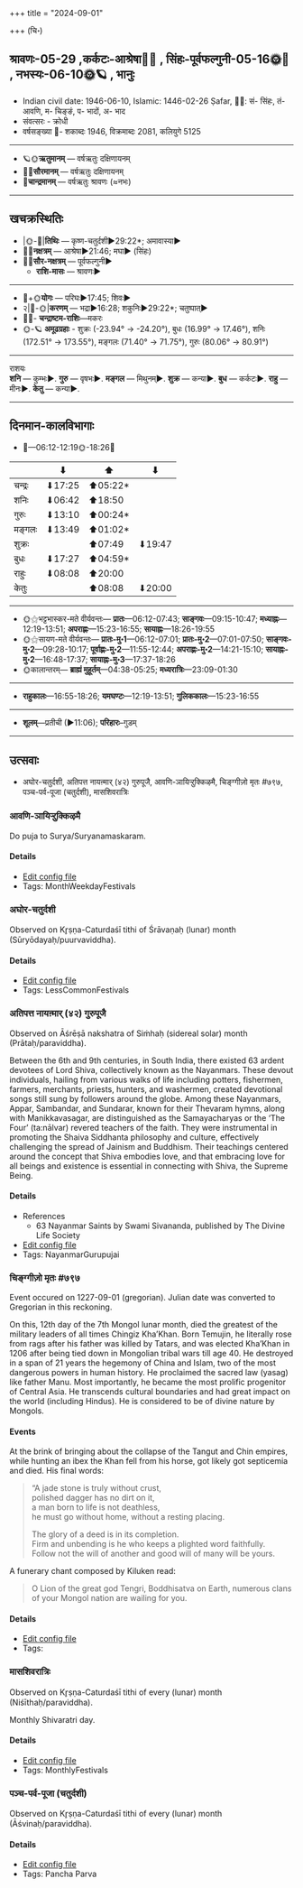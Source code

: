 +++
title = "2024-09-01"

+++
(चि॰)
## श्रावणः-05-29  ,कर्कटः-आश्रेषा🌛🌌  ,  सिंहः-पूर्वफल्गुनी-05-16🌞🌌  ,  नभस्यः-06-10🌞🪐  , भानुः
- Indian civil date: 1946-06-10, Islamic: 1446-02-26 Ṣafar, 🌌🌞: सं- सिंहः, तं- आवणि, म- चिङ्ङं, प- भादों, अ- भाद
- संवत्सरः - क्रोधी
- वर्षसङ्ख्या 🌛- शकाब्दः 1946, विक्रमाब्दः 2081, कलियुगे 5125
___________________
- 🪐🌞**ऋतुमानम्** — वर्षऋतुः दक्षिणायनम्
- 🌌🌞**सौरमानम्** — वर्षऋतुः दक्षिणायनम्
- 🌛**चान्द्रमानम्** — वर्षऋतुः श्रावणः (≈नभः)
___________________


## खचक्रस्थितिः
- |🌞-🌛|**तिथिः** — कृष्ण-चतुर्दशी►29:22*; अमावास्या►  
- 🌌🌛**नक्षत्रम्** — आश्रेषा►21:46; मघा► (सिंहः)  
- 🌌🌞**सौर-नक्षत्रम्** — पूर्वफल्गुनी►  
  - **राशि-मासः** — श्रावणः► 
___________________
- 🌛+🌞**योगः** — परिघः►17:45; शिवः►  
- २|🌛-🌞|**करणम्** — भद्रा►16:28; शकुनिः►29:22*; चतुष्पात्►  
- 🌌🌛- **चन्द्राष्टम-राशिः**—मकरः  
- 🌞-🪐 **अमूढग्रहाः** - शुक्रः (-23.94° → -24.20°), बुधः (16.99° → 17.46°), शनिः (172.51° → 173.55°), मङ्गलः (71.40° → 71.75°), गुरुः (80.06° → 80.91°)
___________________
राशयः  
**शनि** — कुम्भः►. **गुरु** — वृषभः►. **मङ्गल** — मिथुनम्►. **शुक्र** — कन्या►. **बुध** — कर्कटः►. **राहु** — मीनः►. **केतु** — कन्या►. 
___________________


## दिनमान-कालविभागाः
- 🌅—06:12-12:19🌞-18:26🌇  

|      |⬇     |⬆     |⬇     |
|------|-----|-----|------|
|चन्द्रः|⬇17:25 |⬆05:22*|     |
|शनिः   |⬇06:42 |⬆18:50 |     |
|गुरुः  |⬇13:10 |⬆00:24*|     |
|मङ्गलः |⬇13:49 |⬆01:02*|     |
|शुक्रः |     |⬆07:49 |⬇19:47 |
|बुधः   |⬇17:27 |⬆04:59*|     |
|राहुः  |⬇08:08 |⬆20:00 |     |
|केतुः  |     |⬆08:08 |⬇20:00 |
___________________
- 🌞⚝भट्टभास्कर-मते वीर्यवन्तः— **प्रातः**—06:12-07:43; **साङ्गवः**—09:15-10:47; **मध्याह्नः**—12:19-13:51; **अपराह्णः**—15:23-16:55; **सायाह्नः**—18:26-19:55  
- 🌞⚝सायण-मते वीर्यवन्तः— **प्रातः-मु॰1**—06:12-07:01; **प्रातः-मु॰2**—07:01-07:50; **साङ्गवः-मु॰2**—09:28-10:17; **पूर्वाह्णः-मु॰2**—11:55-12:44; **अपराह्णः-मु॰2**—14:21-15:10; **सायाह्नः-मु॰2**—16:48-17:37; **सायाह्नः-मु॰3**—17:37-18:26  
- 🌞कालान्तरम्— **ब्राह्मं मुहूर्तम्**—04:38-05:25; **मध्यरात्रिः**—23:09-01:30  
___________________
- **राहुकालः**—16:55-18:26; **यमघण्टः**—12:19-13:51; **गुलिककालः**—15:23-16:55  
___________________
- **शूलम्**—प्रतीची (►11:06); **परिहारः**–गुडम्  
___________________

## उत्सवाः
- अघोर-चतुर्दशी, अतिपत्त नायऩ्मार् (४२) गुरुपूजै, आवणि-ञायिऱ्ऱुक्किऴमै, चिङ्ग्गीज़ो मृतः #७९७, पञ्च-पर्व-पूजा (चतुर्दशी), मासशिवरात्रिः
### आवणि-ञायिऱ्ऱुक्किऴमै



Do puja to Surya/Suryanamaskaram.

#### Details
- [Edit config file](https://github.com/jyotisham/adyatithi/blob/master/tamil/description_only/AvaNi~JAyir2r2ukkizhamai.toml)
- Tags: MonthWeekdayFestivals


### अघोर-चतुर्दशी

Observed on Kr̥ṣṇa-Caturdaśī tithi of Śrāvaṇaḥ (lunar) month (Sūryōdayaḥ/puurvaviddha). 



#### Details
- [Edit config file](https://github.com/jyotisham/adyatithi/blob/master/devatA/shaiva/lunar_month/tithi/05/29/aghOra-caturdazI.toml)
- Tags: LessCommonFestivals


### अतिपत्त नायऩ्मार् (४२) गुरुपूजै

Observed on Āśrēṣā nakshatra of Siṁhaḥ (sidereal solar) month (Prātaḥ/paraviddha). 

Between the 6th and 9th centuries, in South India, there existed 63 ardent devotees of Lord Shiva, collectively known as the Nayanmars. These devout individuals, hailing from various walks of life including potters, fishermen, farmers, merchants, priests, hunters, and washermen, created devotional songs still sung by followers around the globe. Among these Nayanmars, Appar, Sambandar, and Sundarar, known for their Thevaram hymns, along with Manikkavasagar, are distinguished as the Samayacharyas or the ‘The Four’ (ta:nālvar) revered teachers of the faith. They were instrumental in promoting the Shaiva Siddhanta philosophy and culture, effectively challenging the spread of Jainism and Buddhism. Their teachings centered around the concept that Shiva embodies love, and that embracing love for all beings and existence is essential in connecting with Shiva, the Supreme Being.

#### Details
- References
  - 63 Nayanmar Saints by Swami Sivananda, published by The Divine Life Society
- [Edit config file](https://github.com/jyotisham/adyatithi/blob/master/mahApuruSha/nAyanmAr/sidereal_solar_month/nakshatra/05/09/atipatta_nAyan2mAr_%2842%29_gurupUjai.toml)
- Tags: NayanmarGurupujai


### चिङ्ग्गीज़ो मृतः #७९७

Event occured on 1227-09-01 (gregorian). Julian date was converted to Gregorian in this reckoning. 

On this, 12th day of the 7th Mongol lunar month, died the greatest of the military leaders of all times Chingiz Kha’Khan. Born Temujin, he literally rose from rags after his father was killed by Tatars, and was elected Kha’Khan in 1206 after being tied down in Mongolian tribal wars till age 40. He destroyed in a span of 21 years the hegemony of China and Islam, two of the most dangerous powers in human history. He proclaimed the sacred law (yasag) like father Manu. Most importantly, he became the most prolific progenitor of Central Asia.  He transcends cultural boundaries and had great impact on the world (including Hindus). He is considered to be of divine nature by Mongols.

#### Events
At the brink of bringing about the collapse of the Tangut and Chin empires, while hunting an ibex the Khan fell from his horse, got likely got septicemia and died. His final words:

> “A jade stone is truly without crust,  
> polished dagger has no dirt on it,  
> a man born to life is not deathless,  
> he must go without home, without a resting placing. 
> 
> The glory of a deed is in its completion.  
> Firm and unbending is he who keeps a plighted word faithfully.  
> Follow not the will of another and good will of many will be yours.  

A funerary chant composed by Kiluken read: 

> O Lion of the great god Tengri, Boddhisatva on Earth, numerous clans of your Mongol nation are wailing for you.

#### Details
- [Edit config file](https://github.com/jyotisham/adyatithi/blob/master/mahApuruSha/xatra-later/julian/day/08/25/chinggizo_mRtaH.toml)
- Tags: 


### मासशिवरात्रिः

Observed on Kr̥ṣṇa-Caturdaśī tithi of every (lunar) month (Niśīthaḥ/paraviddha). 

Monthly Shivaratri day.

#### Details
- [Edit config file](https://github.com/jyotisham/adyatithi/blob/master/devatA/shaiva/lunar_month/tithi/00/29/mAsazivarAtriH.toml)
- Tags: MonthlyFestivals


### पञ्च-पर्व-पूजा (चतुर्दशी)

Observed on Kr̥ṣṇa-Caturdaśī tithi of every (lunar) month (Āśvinaḥ/paraviddha). 



#### Details
- [Edit config file](https://github.com/jyotisham/adyatithi/blob/master/devatA/devIparva/lunar_month/tithi/00/29/pancha-parva-4.toml)
- Tags: Pancha Parva


